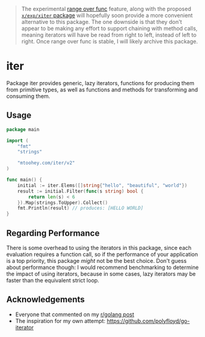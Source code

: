 > The experimental [range over func](https://github.com/golang/go/issues/61405) feature, along with the proposed [`x/exp/xiter` package](https://github.com/golang/go/issues/61898) will hopefully soon provide a more convenient alternative to this package. The one downside is that they don't appear to be making any effort to support chaining with method calls, meaning iterators will have be read from right to left, instead of left to right. Once range over func is stable, I will likely archive this package.

# iter

Package iter provides generic, lazy iterators, functions for producing them from primitive types, as well as functions and methods for transforming and consuming them.

## Usage

<!-- `$ cat _demos/hello-world/main.go` as go -->
```go
package main

import (
	"fmt"
	"strings"

	"mtoohey.com/iter/v2"
)

func main() {
	initial := iter.Elems([]string{"hello", "beautiful", "world"})
	result := initial.Filter(func(s string) bool {
		return len(s) < 6
	}).Map(strings.ToUpper).Collect()
	fmt.Println(result) // produces: [HELLO WORLD]
}
```

## Regarding Performance

There is some overhead to using the iterators in this package, since each evaluation requires a function call, so if the performance of your application is a top priority, this package _might_ not be the best choice. Don't guess about performance though: I would recommend benchmarking to determine the impact of using iterators, because in some cases, lazy iterators may be faster than the equivalent strict loop.

## Acknowledgements

- Everyone that commented on my [r/golang post](https://www.reddit.com/r/golang/comments/s13jlz/iter_generic_lazy_iterators_for_go_118/)
- The inspiration for my own attempt: <https://github.com/polyfloyd/go-iterator>
